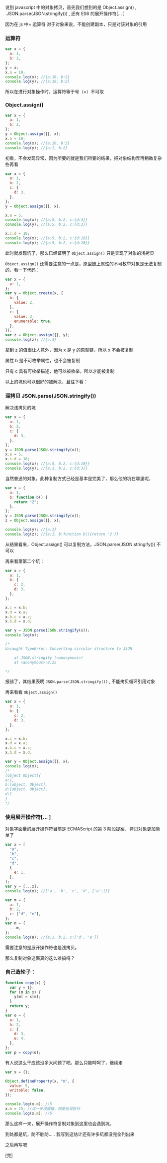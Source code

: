 说到 javascript 中的对象拷贝，首先我们想到的是 Object.assign() ,  JSON.parse(JSON.stringify()) , 还有 ES6 的展开操作符[... ]

因为在 js 中= 运算符 对于对象来说，不能创建副本，只是对该对象的引用

### 运算符

```javascript
var x = {
  a: 1,
  b: 2,
};
y = x;
x.a = 10;
console.log(x); //{a:10, b:2}
console.log(y); //{a:10, b:2}
```

所以在进行对象操作时，运算符等于号（=）不可取

### Object.assign()

```javascript
var x = {
  a: 1,
  b: 2,
};
y = Object.assign({}, x);
x.a = 10;
console.log(x); //{a:10, b:2}
console.log(y); //{a:1, b:2}
```

初看，不会发现异常，因为所要的就是我们所要的结果，把对象结构弄再稍微复杂些再看

```javascript
var x = {
  a: 1,
  b: 2,
  c: {
    d: 3,
  },
};
y = Object.assign({}, x);

x.a = 5;
console.log(x); //{a:5, b:2, c:{d:3}}
console.log(y); //{a:5, b:2, c:{d:3}}

x.c.d = 10;
console.log(x); //{a:5, b:2, c:{d:10}}
console.log(y); //{a:5, b:2, c:{d:10}}
```

此时就发现坑了，那么已经证明了 `Object.assign()` 只是实现了对象的浅拷贝

`Object.assign()` 还需要注意的一点是，原型链上属性的不可枚举对象是无法复制的，看一下代码：

```javascript
var x = {
  a: 1,
};
var y = Object.create(x, {
  b: {
    value: 2,
  },
  c: {
    value: 3,
    enumerable: true,
  },
});
var z = Object.assign({}, y);
console.log(z); //{c:3}
```

拿到 z 的值很让人意外，因为 x 是 y 的原型链，所以 x 不会被复制

属性 b 是不可枚举属性，也不会被复制

只有 c 具有可枚举描述，他可以被枚举，所以才能被复制

以上的坑也可以很好的被解决，且往下看：

### 深拷贝 JSON.parse(JSON.stringify())

解决浅拷贝的坑

```javascript
var x = {
  a: 1,
  b: 2,
  c: {
    d: 3,
  },
};
y = JSON.parse(JSON.stringify(x));
x.a = 5;
x.c.d = 10;
console.log(x); //{a:5, b:2, c:{d:10}}
console.log(y); //{a:1, b:2, c:{d:3}}
```

当然普通的对象，此种复制方式已经是基本是完美了，那么他的坑在哪里呢，

```javascript
var x = {
  a: 1,
  b: function b() {
    return "2";
  },
};
y = JSON.parse(JSON.stringify(x));
z = Object.assign({}, x);

console.log(y); //{a:1}
console.log(z); //{a:1, b:function b(){return '2'}}
```

从结果看来，Object.assign() 可以复制方法，JSON.parse(JSON.stringify()) 不可以

再来看第第二个坑：

```javascript
var x = {
  a: 1,
  b: {
    c: 2,
    d: 3,
  },
};

x.c = x.b;
x.d = x.a;
x.b.c = x.c;
x.b.d = x.d;

var y = JSON.parse(JSON.stringify(x));
console.log(x);

/*
Uncaught TypeError: Converting circular structure to JSON

    at JSON.stringify (<anonymous>)
    at <anonymous>:8:25

*/
```

报错了，其结果表明 `JSON.parse(JSON.stringify())` , 不能拷贝循环引用对象

再来看看 `Object.assign()`

```javascript
var x = {
  a: 1,
  b: {
    c: 2,
    d: 3,
  },
};

x.c = x.b;
x.d = x.a;
x.b.c = x.c;
x.b.d = x.d;

var y = Object.assign({}, x);
console.log(x);
/*
[object Object]{
a:1, 
b:[object, Object], 
d:[object, Object], 
d:1
}
*/
```

### 使用展开操作符[... ]

对象字面量的展开操作符目前是 ECMAScript 的第 3 阶段提案,   拷贝对象更加简单了

```javascript
var x = [
  "a",
  "b",
  "c",
  "d",
  {
    e: 1,
  },
];
var y = [...x];
console.log(y); //['a', 'b', 'c', 'd', {'e':1}]

var m = {
  a: 1,
  b: 2,
  c: ["d", "e"],
};
var n = {
  ...m,
};
console.log(n); //{a:1, b:2, c:['d', 'e']}
```

需要注意的是展开操作符也是浅拷贝。

那么复制对象这厮真的这么难搞吗？

### 自己造轮子：

```javascript
function copy(x) {
  var y = {};
  for (m in x) {
    y[m] = x[m];
  }
  return y;
}
var o = {
  a: 1,
  b: 2,
  c: {
    d: 3,
    e: 4,
  },
};
var p = copy(o);
```

有人说这么干应该没多大问题了吧。那么只能呵呵了，继续走

```javascript
var x = {};

Object.defineProperty(x, "m", {
  value: 5,
  writable: false,
});

console.log(x.m); //5
x.m = 25; //这一步没报错，但是也没执行
console.log(x.m); //5
```

那么这样一来，展开操作符复制对象到这里也会遇到坑。

到处都是坑，防不胜防... . 我写到这估计还有许多坑都没完全列出来

之后再写吧

[完]
